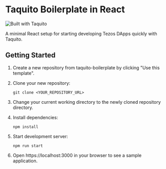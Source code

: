 # Taquito Boilerplate in React

![Built with Taquito][logo]

A minimal React setup for starting developing Tezos DApps quickly with Taquito.

## Getting Started

1. Create a new repository from taquito-boilerplate by clicking "Use this template".
2. Clone your new repository:

   `git clone <YOUR_REPOSITORY_URL>`

3. Change your current working directory to the newly cloned repository directory.
4. Install dependencies:

   `npm install`

5. Start development server:

   `npm run start`

6. Open https://localhost:3000 in your browser to see a sample application.

[logo]: https://raw.githubusercontent.com/ecadlabs/taquito-boilerplate/master/assets/built-with-taquito.png "Built with Taquito"
